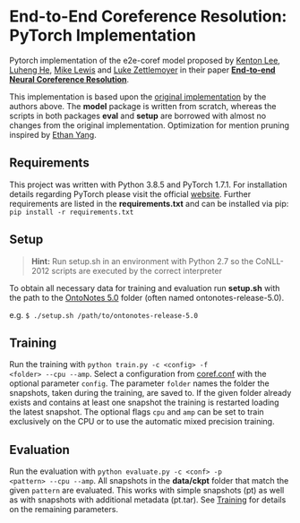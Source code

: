 # End-to-End Coreference Resolution: PyTorch Implementation

Pytorch implementation of the e2e-coref model proposed by [Kenton Lee](http://kentonl.com/), 
[Luheng He](https://homes.cs.washington.edu/~luheng), [Mike Lewis](https://research.fb.com/people/lewis-mike) and 
[Luke Zettlemoyer](https://www.cs.washington.edu/people/faculty/lsz) in their paper 
__[End-to-end Neural Coreference Resolution](https://arxiv.org/abs/1707.07045)__.
 
This implementation is based upon the [original implementation](https://github.com/kentonl/e2e-coref/tree/e2e) by the 
 authors above. The __model__ package is written from scratch, whereas the scripts in both packages __eval__ and 
__setup__ are borrowed with almost no changes from the original implementation. Optimization for mention pruning 
inspired by [Ethan Yang](https://github.com/YangXuanyue/pytorch-e2e-coref). 


## Requirements
This project was written with Python 3.8.5 and PyTorch 1.7.1. For installation details regarding PyTorch please visit 
the official [website](https://pytorch.org/). Further requirements are listed in the __requirements.txt__ and can be 
installed via pip: <code>pip install -r requirements.txt</code> 


## Setup
> __Hint:__ Run setup.sh in an environment with Python 2.7 so the CoNLL-2012 scripts are executed by the correct interpreter 

To obtain all necessary data for training and evaluation run __setup.sh__ with the path to the 
[OntoNotes 5.0](https://catalog.ldc.upenn.edu/LDC2013T19) folder (often named ontonotes-release-5.0).

e.g. <code>$ ./setup.sh /path/to/ontonotes-release-5.0</code>


## Training
Run the training with <code>python train.py -c \<config\> -f \<folder\> --cpu --amp</code>. Select a configuration 
from [coref.conf](coref.conf) with the optional parameter <code>config</code>. The parameter <code>folder</code> 
names the folder the snapshots, taken during the training, are saved to. If the given folder already exists and contains 
at least one snapshot the training is restarted loading the latest snapshot. The optional flags <code>cpu</code> and 
<code>amp</code> can be set to train exclusively on the CPU or to use the automatic mixed precision training.


## Evaluation
Run the evaluation with <code>python evaluate.py -c \<conf\> -p \<pattern\> --cpu --amp</code>. All snapshots in the 
__data/ckpt__ folder that match the given <code>pattern</code> are evaluated. This works with simple snapshots (pt) as 
well as with snapshots with additional metadata (pt.tar). See [Training](#Training) for details on the remaining 
parameters.
